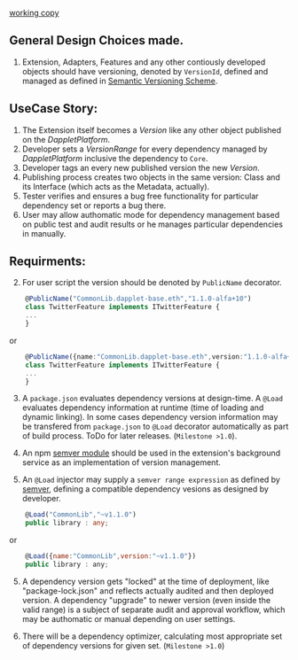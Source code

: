 [working copy](https://hackmd.io/8LP2bqUqQ8OjpYSa2fkHgA?both)

## General Design Choices made.
1. Extension, Adapters, Features and any other contiously developed objects should have versioning, denoted by `VersionId`, defined and managed as defined in [Semantic Versioning Scheme](https://semver.org/).

## UseCase Story:
1. The Extension itself becomes a *Version* like any other object published on the *DappletPlatform*.
2. Developer sets a *VersionRange* for every dependency managed  by *DappletPlatform* inclusive the dependency to `Core`.
3. Developer tags an every new published version the new *Version*.
4. Publishing process creates two objects in the same version: Class and its Interface (which acts as the Metadata, actually). 
5. Tester verifies and ensures a bug free functionality for particular dependency set or reports a bug there.
6. User may allow authomatic mode for dependency management based on public test and audit results or he manages particular dependencies in manually.
 
## Requirments:
2. For user script the version should be denoted by `PublicName` decorator.
```typescript
    @PublicName("CommonLib.dapplet-base.eth","1.1.0-alfa+10")
    class TwitterFeature implements ITwitterFeature {
    ...
    }
```
or
```typescript
    @PublicName({name:"CommonLib.dapplet-base.eth",version:"1.1.0-alfa+10"})
    class TwitterFeature implements ITwitterFeature {
    ...
    }
```
3.  A `package.json` evaluates dependency versions at design-time. A `@Load` evaluates dependency information at runtime (time of loading and dynamic linking). In some cases dependency version information may be transfered from `package.json` to `@Load` decorator automatically as part of build process. 
ToDo for later releases. (`Milestone >1.0`).
 
4.  An npm [semver module](https://www.npmjs.com/package/semver) should be used in the extension's background service as an implementation of version management.
5. An `@Load` injector may supply a `semver range expression` as defined by [semver](https://www.npmjs.com/package/semver#ranges), defining a compatible dependency vesions as designed by developer. 
```typescript
    @Load("CommonLib","~v1.1.0")
    public library : any;
```
or
```javascript
    @Load({name:"CommonLib",version:"~v1.1.0"})
    public library : any;
```
5. A dependency version gets "locked" at the time of deployment, like "package-lock.json" and reflects actually audited and then deployed version. A dependency "upgrade" to newer version (even inside the valid range) is a subject of separate audit and approval workflow, which may be authomatic or manual depending on user settings. 

6. There will be a dependency optimizer, calculating most appropriate set of dependency versions for given set. (`Milestone >1.0`) 
